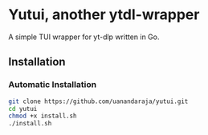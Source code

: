 # Yutui, another ytdl-wrapper

A simple TUI wrapper for yt-dlp written in Go.

## Installation

### Automatic Installation

```bash
git clone https://github.com/uanandaraja/yutui.git
cd yutui
chmod +x install.sh
./install.sh
```
